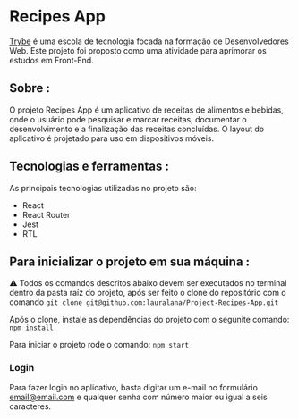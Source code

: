 # Recipes App

[Trybe](https://www.betrybe.com/) é uma escola de tecnologia focada na formação de Desenvolvedores Web. Este projeto foi proposto como uma atividade para aprimorar os estudos em Front-End.

## Sobre :
O projeto Recipes App é um aplicativo de receitas de alimentos e bebidas, onde o usuário pode pesquisar e marcar receitas, documentar o desenvolvimento e a finalização das receitas concluídas. O layout do aplicativo é projetado para uso em dispositivos móveis.

## Tecnologias e ferramentas :

As principais tecnologias utilizadas no projeto são:
- React
- React Router
- Jest
- RTL


## Para inicializar o projeto em sua máquina :
⚠️ Todos os comandos descritos abaixo devem ser executados no terminal dentro da pasta raíz do projeto, após ser feito o clone do repositório com o comando `git clone git@github.com:lauralana/Project-Recipes-App.git`  
  
Após o clone, instale as dependências do projeto com o segunite comando: `npm install`
  
Para iniciar o projeto rode o comando: `npm start`

### Login
Para fazer login no aplicativo, basta digitar um e-mail no formulário email@email.com e qualquer senha com número maior ou igual a seis caracteres.


